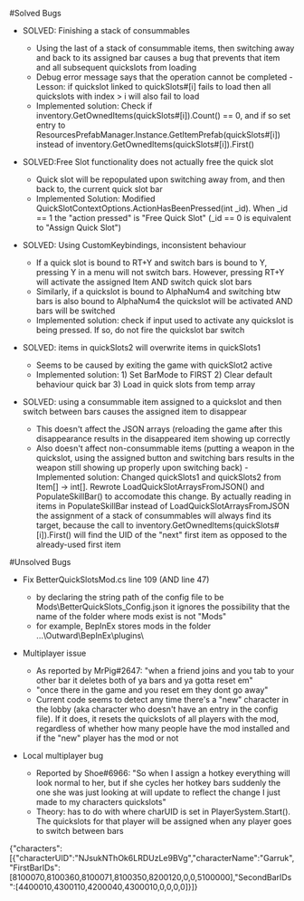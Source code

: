 #Solved Bugs

- SOLVED: Finishing a stack of consummables
	- Using the last of a stack of consummable items, then switching away and back to its assigned bar causes a bug that prevents that item and all subsequent quickslots from loading
	- Debug error message says that the operation cannot be completed - Lesson: if quickslot linked to quickSlots#[i] fails to load then all quickslots with index > i will also fail to load
	- Implemented solution: Check if inventory.GetOwnedItems(quickSlots#[i]).Count() == 0, and if so set entry to ResourcesPrefabManager.Instance.GetItemPrefab(quickSlots#[i]) instead of
		inventory.GetOwnedItems(quickSlots#[i]).First()

- SOLVED:Free Slot functionality does not actually free the quick slot
	- Quick slot will be repopulated upon switching away from, and then back to, the current quick slot bar
	- Implemented Solution: Modified QuickSlotContextOptions.ActionHasBeenPressed(int _id).  When _id == 1 the "action pressed" is "Free Quick Slot" (_id == 0 is equivalent to "Assign Quick Slot")
	
- SOLVED: Using CustomKeybindings, inconsistent behaviour
	- If a quick slot is bound to RT+Y and switch bars is bound to Y, pressing Y in a menu will not switch bars.  However, pressing RT+Y
		will activate the assigned Item AND switch quick slot bars
	- Similarly, if a quickslot is bound to AlphaNum4 and switching btw bars is also bound to AlphaNum4 the quickslot will be activated AND bars will be switched
	- Implemented solution: check if input used to activate any quickslot is being pressed.  If so, do not fire the quickslot bar switch

- SOLVED: items in quickSlots2 will overwrite items in quickSlots1
	- Seems to be caused by exiting the game with quickSlot2 active
	- Implemented solution: 1) Set BarMode to FIRST 2) Clear default behaviour quick bar 3) Load in quick slots from temp array
	
- SOLVED: using a consummable item assigned to a quickslot and then switch between bars causes the assigned item to disappear
	- This doesn't affect the JSON arrays (reloading the game after this disappearance results in the disappeared item showing up correctly
	- Also doesn't affect non-consummable items (putting a weapon in the quickslot, using the assigned button and switching bars results in the weapon still showing up properly
		upon switching back)
	-Implemented solution: Changed quickSlots1 and quickSlots2 from Item[] -> int[].  Rewrote LoadQuickSlotArraysFromJSON() and PopulateSkillBar() to accomodate this change.
		By actually reading in items in PopulateSkillBar instead of LoadQuickSlotArraysFromJSON the assignment of a stack of consummables will always find its target, because the call to
		inventory.GetOwnedItems(quickSlots#[i]).First() will find the UID of the "next" first item as opposed to the already-used first item
		
#Unsolved Bugs

- Fix BetterQuickSlotsMod.cs line 109 (AND line 47)
	- by declaring the string path of the config file to be Mods\BetterQuickSlots_Config.json it ignores the possibility that the name of the folder where mods exist is not "Mods\"
	- for example, BepInEx stores mods in the folder ...\Outward\BepInEx\plugins\

- Multiplayer issue
	- As reported by MrPig#2647: "when a friend joins and you tab to your other bar it deletes both of ya bars and ya gotta reset em"
	- "once there in the game and you reset em they dont go away"
	- Current code seems to detect any time there's a "new" character in the lobby (aka character who doesn't have an entry in the config file).  If it does, it resets the quickslots of all players with the mod, 
		regardless of whether how many people have the mod installed and if the "new" player has the mod or not

- Local multiplayer bug
	- Reported by Shoe#6966: "So when I assign a hotkey everything will look normal to her, but if she cycles her hotkey bars suddenly the one she was just looking at will update to reflect 
		the change I just made to my characters quickslots"
	- Theory: has to do with where charUID is set in PlayerSystem.Start().  The quickslots for that player will be assigned when any player goes to switch between bars
		
		
{"characters":[{"characterUID":"NJsukNThOk6LRDUzLe9BVg","characterName":"Garruk","FirstBarIDs":[8100070,8100360,8100071,8100350,8200120,0,0,5100000],"SecondBarIDs":[4400010,4300110,4200040,4300010,0,0,0,0]}]}